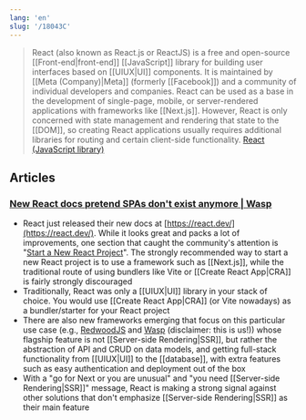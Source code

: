 ```yaml
---
lang: 'en'
slug: '/18043C'
---
```


> React (also known as React.js or ReactJS) is a free and open-source [[Front-end|front-end]] [[JavaScript]] library for building user interfaces based on [[UIUX|UI]] components. It is maintained by [[Meta (Company)|Meta]] (formerly [[Facebook]]) and a community of individual developers and companies. React can be used as a base in the development of single-page, mobile, or server-rendered applications with frameworks like [[Next.js]]. However, React is only concerned with state management and rendering that state to the [[DOM]], so creating React applications usually requires additional libraries for routing and certain client-side functionality. [React (JavaScript library)](<https://en.wikipedia.org/wiki/React_(JavaScript_library)>)

## Articles

### [New React docs pretend SPAs don't exist anymore | Wasp](https://wasp-lang.dev/blog/2023/03/17/new-react-docs-pretend-spas-dont-exist)

- React just released their new docs at [https://react.dev/](https://react.dev/). While it looks great and packs a lot of improvements, one section that caught the community's attention is "[Start a New React Project](https://react.dev/learn/start-a-new-react-project)". The strongly recommended way to start a new React project is to use a framework such as [[Next.js]], while the traditional route of using bundlers like Vite or [[Create React App|CRA]] is fairly strongly discouraged
- Traditionally, React was only a [[UIUX|UI]] library in your stack of choice. You would use [[Create React App|CRA]] (or Vite nowadays) as a bundler/starter for your React project
- There are also new frameworks emerging that focus on this particular use case (e.g., [RedwoodJS](https://redwoodjs.com/) and [Wasp](https://wasp-lang.dev) (disclaimer: this is us!)) whose flagship feature is not [[Server-side Rendering|SSR]], but rather the abstraction of API and CRUD on data models, and getting full-stack functionality from [[UIUX|UI]] to the [[database]], with extra features such as easy authentication and deployment out of the box
- With a "go for Next or you are unusual" and "you need [[Server-side Rendering|SSR]]" message, React is making a strong signal against other solutions that don't emphasize [[Server-side Rendering|SSR]] as their main feature
